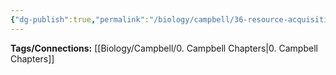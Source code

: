 ```yaml
---
{"dg-publish":true,"permalink":"/biology/campbell/36-resource-acquisition-and-transport-in-vascular-plants/","dgHomeLink":true,"dgPassFrontmatter":true}
---
```


**Tags/Connections:**
[[Biology/Campbell/0. Campbell Chapters|0. Campbell Chapters]]